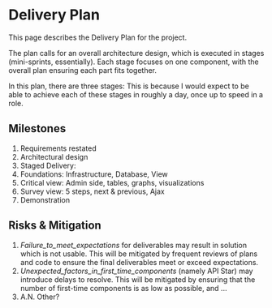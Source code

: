 Delivery Plan
=============

This page describes the Delivery Plan for the project. 

The plan calls for an overall architecture design, which is executed in stages (mini-sprints, essentially). Each stage focuses on one component, with the overall plan ensuring each part fits together.

In this plan, there are three stages: This is because I would expect to be able to achieve each of these stages in roughly a day, once up to speed in a role.

Milestones
----------

1. Requirements restated
1. Architectural design
1. Staged Delivery:
  1. Foundations: Infrastructure, Database, View
  1. Critical view: Admin side, tables, graphs, visualizations
  1. Survey view: 5 steps, next & previous, Ajax
1. Demonstration

Risks & Mitigation
------------------

1. _Failure_to_meet_expectations_ for deliverables may result in solution which is not usable. This will be mitigated by frequent reviews of plans and code to ensure the final deliverables meet or exceed expectations.
1. _Unexpected_factors_in_first_time_components_ (namely API Star) may introduce delays to resolve. This will be mitigated by ensuring that the number of first-time components is as low as possible, and ... 
1. A.N. Other?
